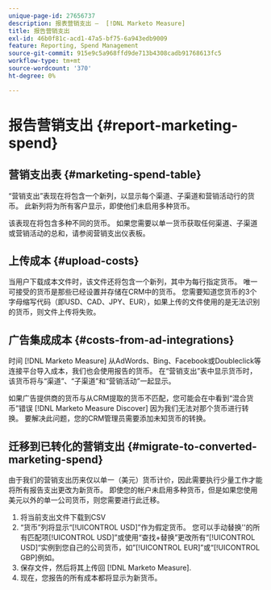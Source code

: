 ```yaml
---
unique-page-id: 27656737
description: 报表营销支出 —  [!DNL Marketo Measure]
title: 报告营销支出
exl-id: 46b0f81c-acd1-47a5-bf75-6a943edb9009
feature: Reporting, Spend Management
source-git-commit: 915e9c5a968ffd9de713b4308cadb91768613fc5
workflow-type: tm+mt
source-wordcount: '370'
ht-degree: 0%

---
```


# 报告营销支出 {#report-marketing-spend}

## 营销支出表 {#marketing-spend-table}

“营销支出”表现在将包含一个新列，以显示每个渠道、子渠道和营销活动行的货币。 此新列将为所有客户显示，即使他们未启用多种货币。

该表现在将包含多种不同的货币。 如果您需要以单一货币获取任何渠道、子渠道或营销活动的总和，请参阅营销支出仪表板。

## 上传成本 {#upload-costs}

当用户下载成本文件时，该文件还将包含一个新列，其中为每行指定货币。 唯一可接受的货币是那些已经设置并存储在CRM中的货币。 您需要知道您货币的3个字母缩写代码（即USD、CAD、JPY、EUR），如果上传的文件使用的是无法识别的货币，则文件上传将失败。

## 广告集成成本 {#costs-from-ad-integrations}

时间 [!DNL Marketo Measure] 从AdWords、Bing、Facebook或Doubleclick等连接平台导入成本，我们也会使用报告的货币。 在“营销支出”表中显示货币时，该货币将与“渠道”、“子渠道”和“营销活动”一起显示。

如果广告提供商的货币与从CRM提取的货币不匹配，您可能会在中看到“混合货币”错误 [!DNL Marketo Measure Discover] 因为我们无法对那个货币进行转换。 要解决此问题，您的CRM管理员需要添加未知货币的转换。

## 迁移到已转化的营销支出 {#migrate-to-converted-marketing-spend}

由于我们的营销支出历来仅以单一（美元）货币计价，因此需要执行少量工作才能将所有报告支出更改为新货币。 即使您的帐户未启用多种货币，但是如果您使用美元以外的单一公司货币，则您需要进行此迁移。

1. 将当前支出文件下载到CSV
1. “货币”列将显示“[!UICONTROL USD]”作为假定货币。 您可以手动替换&#39;&#39;的所有匹配项[!UICONTROL USD]”或使用“查找+替换”更改所有“[!UICONTROL USD]“实例到您自己的公司货币，如”[!UICONTROL EUR]”或“[!UICONTROL GBP]例如。
1. 保存文件，然后将其上传回 [!DNL Marketo Measure].
1. 现在，您报告的所有成本都将显示为新货币。
